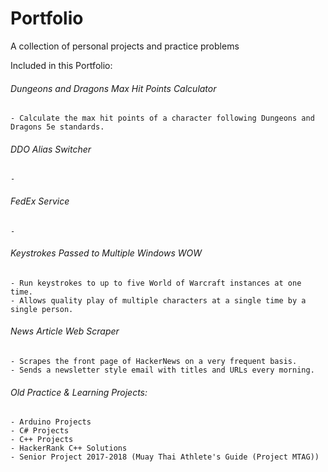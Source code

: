 # Portfolio  
A collection of personal projects and practice problems  
  
Included in this Portfolio:  
###### Dungeons and Dragons Max Hit Points Calculator  
	- Calculate the max hit points of a character following Dungeons and Dragons 5e standards.
###### DDO Alias Switcher
	- 
###### FedEx Service
	- 
###### Keystrokes Passed to Multiple Windows WOW
	- Run keystrokes to up to five World of Warcraft instances at one time.
	- Allows quality play of multiple characters at a single time by a single person.
###### News Article Web Scraper  
	- Scrapes the front page of HackerNews on a very frequent basis.
	- Sends a newsletter style email with titles and URLs every morning.

###### Old Practice & Learning Projects:
	- Arduino Projects  
	- C# Projects  
	- C++ Projects  
	- HackerRank C++ Solutions  
	- Senior Project 2017-2018 (Muay Thai Athlete's Guide (Project MTAG))  
